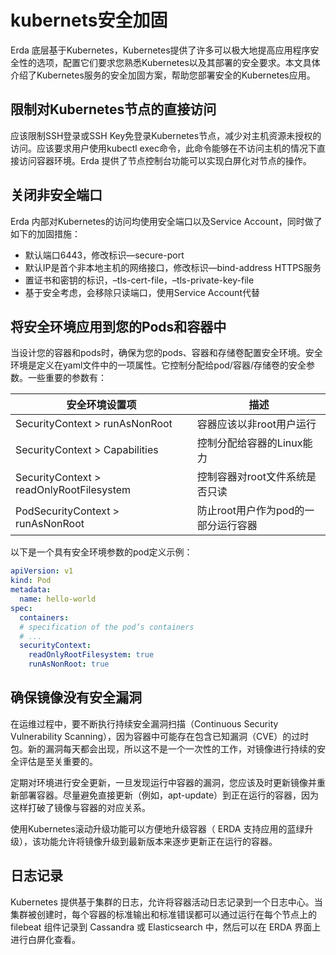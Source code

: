 # kubernets安全加固

Erda 底层基于Kubernetes，Kubernetes提供了许多可以极大地提高应用程序安全性的选项，配置它们要求您熟悉Kubernetes以及其部署的安全要求。本文具体介绍了Kubernetes服务的安全加固方案，帮助您部署安全的Kubernetes应用。

## 限制对Kubernetes节点的直接访问
应该限制SSH登录或SSH Key免登录Kubernetes节点，减少对主机资源未授权的访问。应该要求用户使用kubectl exec命令，此命令能够在不访问主机的情况下直接访问容器环境。Erda 提供了节点控制台功能可以实现白屏化对节点的操作。

## 关闭非安全端口
Erda 内部对Kubernetes的访问均使用安全端口以及Service Account，同时做了如下的加固措施：
* 默认端口6443，修改标识—secure-port
* 默认IP是首个非本地主机的网络接口，修改标识—bind-address HTTPS服务
* 置证书和密钥的标识，–tls-cert-file，–tls-private-key-file
* 基于安全考虑，会移除只读端口，使用Service Account代替

## 将安全环境应用到您的Pods和容器中
当设计您的容器和pods时，确保为您的pods、容器和存储卷配置安全环境。安全环境是定义在yaml文件中的一项属性。它控制分配给pod/容器/存储卷的安全参数。一些重要的参数有：

|  安全环境设置项   | 描述  |
|  ----  | ----  |
| SecurityContext > runAsNonRoot  | 容器应该以非root用户运行 |
| SecurityContext > Capabilities  | 控制分配给容器的Linux能力 |
| SecurityContext > readOnlyRootFilesystem | 控制容器对root文件系统是否只读 |
| PodSecurityContext > runAsNonRoot | 防止root用户作为pod的一部分运行容器 |
以下是一个具有安全环境参数的pod定义示例：
```yaml
apiVersion: v1
kind: Pod
metadata:
  name: hello-world
spec:
  containers:
  # specification of the pod’s containers
  # ...
  securityContext:
    readOnlyRootFilesystem: true
    runAsNonRoot: true
```

## 确保镜像没有安全漏洞

在运维过程中，要不断执行持续安全漏洞扫描（Continuous Security Vulnerability Scanning），因为容器中可能存在包含已知漏洞（CVE）的过时包。新的漏洞每天都会出现，所以这不是一个一次性的工作，对镜像进行持续的安全评估是至关重要的。

定期对环境进行安全更新，一旦发现运行中容器的漏洞，您应该及时更新镜像并重新部署容器。尽量避免直接更新（例如，apt-update）到正在运行的容器，因为这样打破了镜像与容器的对应关系。

使用Kubernetes滚动升级功能可以方便地升级容器（ ERDA 支持应用的蓝绿升级），该功能允许将镜像升级到最新版本来逐步更新正在运行的容器。

## 日志记录

Kubernetes 提供基于集群的日志，允许将容器活动日志记录到一个日志中心。当集群被创建时，每个容器的标准输出和标准错误都可以通过运行在每个节点上的 filebeat 组件记录到 Cassandra 或 Elasticsearch 中，然后可以在 ERDA 界面上进行白屏化查看。

